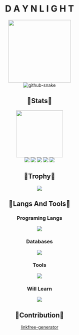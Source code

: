 <div align="center">
  <h1>D A Y N L I G H T</h1>
</div>

<div align="center">
  <img height=200px src="https://avatars.githubusercontent.com/u/62157770?v=4"></br>
  <picture>
    <source media="(prefers-color-scheme: dark)" srcset="https://github.com/Daynlight/Daynlight/blob/output/github-contribution-grid-snake-dark.svg" />
    <source media="(prefers-color-scheme: light)" srcset="https://github.com/Daynlight/Daynlight/blob/output/github-contribution-grid-snake.svg" />
    <img alt="github-snake" src="github-snake.svg" />
  </picture></br>
</div>

<div align=center> 
  <h2>💖Stats💖</h2>
  <img height=150px src="https://streak-stats.demolab.com?user=daynlight&theme=algolia"></br>
  <img src="https://github-profile-summary-cards.vercel.app/api/cards/profile-details?username=daynlight&theme=algolia">
  <img src="https://github-profile-summary-cards.vercel.app/api/cards/repos-per-language?username=daynlight&theme=algolia">
  <img src="https://github-profile-summary-cards.vercel.app/api/cards/most-commit-language?username=daynlight&theme=algolia">
  <img src="https://github-profile-summary-cards.vercel.app/api/cards/stats?username=daynlight&theme=algolia">
  <img src="https://github-profile-summary-cards.vercel.app/api/cards/productive-time?username=daynlight&theme=algolia">
</div>

<div align=center>
  <h2>👑Trophy👑</h2>
  <a href=""><img src = "https://github-profile-trophy.vercel.app/?username=daynlight&theme=algolia&column=-1&rank=-?"></a>
</div>

<div align=center>
  <h2>🎀Langs And Tools🎀</h2>

  <h3>Programing Langs</h3>
    <img src="https://skillicons.dev/icons?i=python,cpp,cs,html,js,ts,css,vite,md,nodejs,express,php,lua">
  <h3>Databases</h3>
   <img src="https://skillicons.dev/icons?i=mysql,postgresql,redis">
  <h3>Tools</h3>
    <img src="https://skillicons.dev/icons?i=github,git,blender,vscode,visualstudio">
  <h3>Will Learn</h3>
    <img src="https://skillicons.dev/icons?i=vue,react,java,ai,angular">
</div>

<div align=center>
  <h2>🧧Contribution🧧</h2>
  <a href="https://github.com/chriskthomas/linkfree-generator">linkfree-generator</a>
</div>
